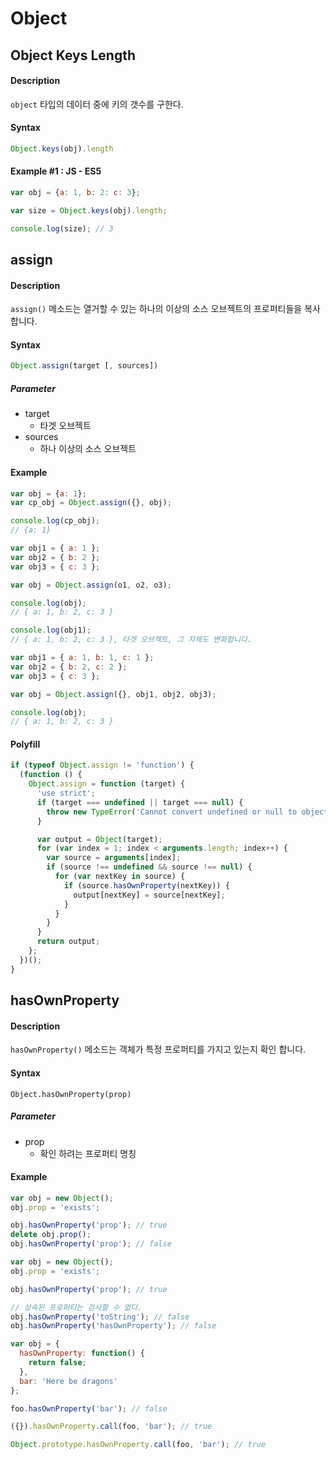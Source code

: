 # Object

## Object Keys Length

#### Description

`object` 타입의 데이터 중에 키의 갯수를 구한다.

#### Syntax

```javascript
Object.keys(obj).length
```

#### Example #1 : JS - ES5

```javascript
var obj = {a: 1, b: 2: c: 3};

var size = Object.keys(obj).length; 

console.log(size); // 3
```

## assign

#### Description 

`assign()` 메소드는 열거할 수 있는 하나의 이상의 소스 오브젝트의 프로퍼티들을 복사합니다.

#### Syntax 

```javascript
Object.assign(target [, sources]) 
```

##### Parameter

* target
  * 타겟 오브젝트
* sources
  * 하나 이상의 소스 오브젝트

#### Example

```javascript
var obj = {a: 1};
var cp_obj = Object.assign({}, obj);

console.log(cp_obj);
// {a: 1}
```

```javascript
var obj1 = { a: 1 };
var obj2 = { b: 2 };
var obj3 = { c: 3 };

var obj = Object.assign(o1, o2, o3);

console.log(obj); 
// { a: 1, b: 2, c: 3 }

console.log(obj1);  
// { a: 1, b: 2, c: 3 }, 타겟 오브젝트, 그 자체도 변화합니다.
```

```javascript
var obj1 = { a: 1, b: 1, c: 1 };
var obj2 = { b: 2, c: 2 };
var obj3 = { c: 3 };

var obj = Object.assign({}, obj1, obj2, obj3);

console.log(obj); 
// { a: 1, b: 2, c: 3 }
```

#### Polyfill

```javascript
if (typeof Object.assign != 'function') {
  (function () {
    Object.assign = function (target) {
      'use strict';
      if (target === undefined || target === null) {
        throw new TypeError('Cannot convert undefined or null to object');
      }

      var output = Object(target);
      for (var index = 1; index < arguments.length; index++) {
        var source = arguments[index];
        if (source !== undefined && source !== null) {
          for (var nextKey in source) {
            if (source.hasOwnProperty(nextKey)) {
              output[nextKey] = source[nextKey];
            }
          }
        }
      }
      return output;
    };
  })();
}
```

## hasOwnProperty

#### Description

`hasOwnProperty()` 메소드는 객체가 특정 프로퍼티를 가지고 있는지 확인 합니다.

#### Syntax

```text
Object.hasOwnProperty(prop)
```

##### Parameter

* prop
  * 확인 하려는 프로퍼티 명칭

#### Example

```javascript
var obj = new Object();
obj.prop = 'exists';

obj.hasOwnProperty('prop'); // true
delete obj.prop();
obj.hasOwnProperty('prop'); // false
```

```javascript
var obj = new Object();
obj.prop = 'exists';

obj.hasOwnProperty('prop'); // true

// 상속된 프로퍼티는 검사할 수 없다.
obj.hasOwnProperty('toString'); // false
obj.hasOwnProperty('hasOwnProperty'); // false
```

```javascript
var obj = {
  hasOwnProperty: function() {
    return false;
  },
  bar: 'Here be dragons'
};

foo.hasOwnProperty('bar'); // false

({}).hasOwnProperty.call(foo, 'bar'); // true

Object.prototype.hasOwnProperty.call(foo, 'bar'); // true
```



